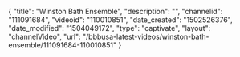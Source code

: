 {
    "title": "Winston Bath Ensemble",
    "description": "",
    "channelid": "111091684",
    "videoid": "110010851",
    "date_created": "1502526376",
    "date_modified": "1504049172",
    "type": "captivate",
    "layout": "channelVideo",
    "url": "\/bbbusa-latest-videos\/winston-bath-ensemble\/111091684-110010851"
}